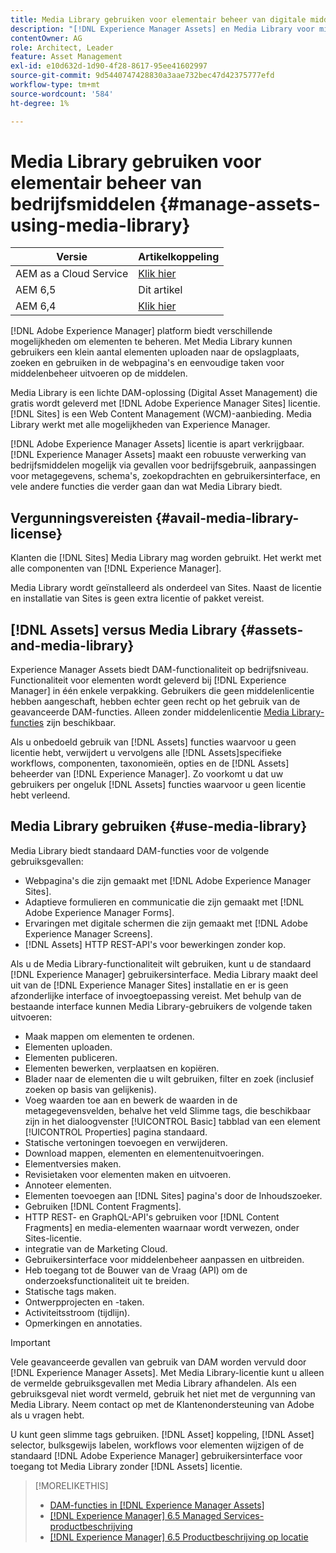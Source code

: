 ```yaml
---
title: Media Library gebruiken voor elementair beheer van digitale middelen
description: "[!DNL Experience Manager Assets] en Media Library voor middelenbeheer."
contentOwner: AG
role: Architect, Leader
feature: Asset Management
exl-id: e10d632d-1d90-4f28-8617-95ee41602997
source-git-commit: 9d5440747428830a3aae732bec47d42375777efd
workflow-type: tm+mt
source-wordcount: '584'
ht-degree: 1%

---
```



# Media Library gebruiken voor elementair beheer van bedrijfsmiddelen {#manage-assets-using-media-library}

| Versie | Artikelkoppeling |
| -------- | ---------------------------- |
| AEM as a Cloud Service | [Klik hier](https://experienceleague.adobe.com/docs/experience-manager-cloud-service/content/assets/admin/medialibrary.html?lang=en) |
| AEM 6,5 | Dit artikel |
| AEM 6,4 | [Klik hier](https://experienceleague.adobe.com/docs/experience-manager-64/assets/administer/medialibrary.html?lang=en) |

[!DNL Adobe Experience Manager] platform biedt verschillende mogelijkheden om elementen te beheren. Met Media Library kunnen gebruikers een klein aantal elementen uploaden naar de opslagplaats, zoeken en gebruiken in de webpagina&#39;s en eenvoudige taken voor middelenbeheer uitvoeren op de middelen.

Media Library is een lichte DAM-oplossing (Digital Asset Management) die gratis wordt geleverd met [!DNL Adobe Experience Manager Sites] licentie. [!DNL Sites] is een Web Content Management (WCM)-aanbieding. Media Library werkt met alle mogelijkheden van Experience Manager.

[!DNL Adobe Experience Manager Assets] licentie is apart verkrijgbaar. [!DNL Experience Manager Assets] maakt een robuuste verwerking van bedrijfsmiddelen mogelijk via gevallen voor bedrijfsgebruik, aanpassingen voor metagegevens, schema&#39;s, zoekopdrachten en gebruikersinterface, en vele andere functies die verder gaan dan wat Media Library biedt.

## Vergunningsvereisten {#avail-media-library-license}

Klanten die [!DNL Sites] Media Library mag worden gebruikt. Het werkt met alle componenten van [!DNL Experience Manager].

Media Library wordt geïnstalleerd als onderdeel van Sites. Naast de licentie en installatie van Sites is geen extra licentie of pakket vereist.

## [!DNL Assets] versus Media Library {#assets-and-media-library}

Experience Manager Assets biedt DAM-functionaliteit op bedrijfsniveau. Functionaliteit voor elementen wordt geleverd bij [!DNL Experience Manager] in één enkele verpakking. Gebruikers die geen middelenlicentie hebben aangeschaft, hebben echter geen recht op het gebruik van de geavanceerde DAM-functies. Alleen zonder middelenlicentie [Media Library-functies](#use-media-library) zijn beschikbaar.

Als u onbedoeld gebruik van [!DNL Assets] functies waarvoor u geen licentie hebt, verwijdert u vervolgens alle [!DNL Assets]specifieke workflows, componenten, taxonomieën, opties en de [!DNL Assets] beheerder van [!DNL Experience Manager]. Zo voorkomt u dat uw gebruikers per ongeluk [!DNL Assets] functies waarvoor u geen licentie hebt verleend.

## Media Library gebruiken {#use-media-library}

Media Library biedt standaard DAM-functies voor de volgende gebruiksgevallen:

* Webpagina&#39;s die zijn gemaakt met [!DNL Adobe Experience Manager Sites].
* Adaptieve formulieren en communicatie die zijn gemaakt met [!DNL Adobe Experience Manager Forms].
* Ervaringen met digitale schermen die zijn gemaakt met [!DNL Adobe Experience Manager Screens].
* [!DNL Assets] HTTP REST-API&#39;s voor bewerkingen zonder kop.

<!--
 TBD: Remove this after confirmation. May need to merge this list with the list provided by PMs.
* Static renditions

-->

Als u de Media Library-functionaliteit wilt gebruiken, kunt u de standaard [!DNL Experience Manager] gebruikersinterface. Media Library maakt deel uit van de [!DNL Experience Manager Sites] installatie en er is geen afzonderlijke interface of invoegtoepassing vereist. Met behulp van de bestaande interface kunnen Media Library-gebruikers de volgende taken uitvoeren:

* Maak mappen om elementen te ordenen.
* Elementen uploaden.
* Elementen publiceren.
* Elementen bewerken, verplaatsen en kopiëren.
* Blader naar de elementen die u wilt gebruiken, filter en zoek (inclusief zoeken op basis van gelijkenis).
* Voeg waarden toe aan en bewerk de waarden in de metagegevensvelden, behalve het veld Slimme tags, die beschikbaar zijn in het dialoogvenster [!UICONTROL Basic] tabblad van een element [!UICONTROL Properties] pagina standaard.
* Statische vertoningen toevoegen en verwijderen.
* Download mappen, elementen en elementenuitvoeringen.
* Elementversies maken.
* Revisietaken voor elementen maken en uitvoeren.
* Annoteer elementen.
* Elementen toevoegen aan [!DNL Sites] pagina&#39;s door de Inhoudszoeker.
* Gebruiken [!DNL Content Fragments].
* HTTP REST- en GraphQL-API&#39;s gebruiken voor [!DNL Content Fragments] en media-elementen waarnaar wordt verwezen, onder Sites-licentie.
* integratie van de Marketing Cloud.
* Gebruikersinterface voor middelenbeheer aanpassen en uitbreiden.
* Heb toegang tot de Bouwer van de Vraag (API) om de onderzoeksfunctionaliteit uit te breiden.
* Statische tags maken.
* Ontwerpprojecten en -taken.
* Activiteitsstroom (tijdlijn).
* Opmerkingen en annotaties.

<!-- TBD: Define exactly which basic Assets workflow are available for use with Media Library?

As per PM, we must avoid stating such a list, as we don't have a list that makes sense in Cloud Service.
-->

>[!IMPORTANT]
>
>Vele geavanceerde gevallen van gebruik van DAM worden vervuld door [!DNL Experience Manager Assets]. Met Media Library-licentie kunt u alleen de vermelde gebruiksgevallen met Media Library afhandelen. Als een gebruiksgeval niet wordt vermeld, gebruik het niet met de vergunning van Media Library. Neem contact op met de Klantenondersteuning van Adobe als u vragen hebt.

U kunt geen slimme tags gebruiken. [!DNL Asset] koppeling, [!DNL Asset] selector, bulksgewijs labelen, workflows voor elementen wijzigen of de standaard [!DNL Adobe Experience Manager] gebruikersinterface voor toegang tot Media Library zonder [!DNL Assets] licentie.

<!-- TBD: Add a CTA - how to contact Adobe for queries. -->

>[!MORELIKETHIS]
>
>* [DAM-functies in [!DNL Experience Manager Assets]](https://experienceleague.adobe.com/docs/experience-manager-65/assets/home.html)
>* [[!DNL Experience Manager] 6.5 Managed Services-productbeschrijving](https://helpx.adobe.com/legal/product-descriptions/adobe-experience-manager-managed-services.html)
>* [[!DNL Experience Manager] 6.5 Productbeschrijving op locatie](https://helpx.adobe.com/legal/product-descriptions/adobe-experience-manager-on-premise.html)

